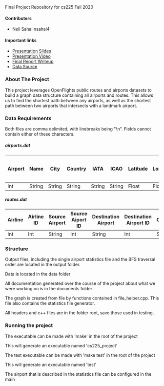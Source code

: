 
Final Project Repository for cs225 Fall 2020

#### Contributers


* Neil Sahai nsahai4


#### Important links

* [Presentation Slides](https://docs.google.com/presentation/d/1lTdvEIz6chPQF7j36pBfM0VR8hoN38aMPcLyocgBEEI/edit?usp=sharing)
* [Presentation Video](https://www.youtube.com/watch?v=bun1VDv8cEs&feature=youtu.be)
* [Final Report Writeup](https://docs.google.com/document/d/1AUExayJ0g3H2vzPVdTERYvXrlrgppRA0luq2dehDvso/edit?usp=sharing)
* [Data Source](https://openflights.org/data.html)

### About The Project
This project leverages OpenFlights public routes and airports datasets to build a graph data structure containing all airports and routes. This allows us to find the shortest path between any airports, as well as the shortest path between two airports that intersects with a landmark airport.

### Data Requirements
Both files are comma delimited, with linebreaks being "\n". Fields cannot contain either of these characters.

##### airports.dat

Airport | Name | City | Country | IATA | ICAO | Latitude | Longitude | Altitude | Timezone | DST | Tz database time zone | Type | Source 
--------|--------|--------|--------|--------|--------|--------|--------|--------|--------|--------|--------|--------|--------|
Int | String | String | String | String | String | Float | Float | Int | Int | String | String | String | String | 

##### routes.dat

Airline | Airline ID | Source Airport | Source Aiport ID | Destination Airport | Destination Airport ID | Codeshare | Stops | Equipment
--------|--------|--------|--------|--------|--------|--------|--------|--------|
Int | Int | String | Int | String | Int | String | Int | String |

### Structure
Output files, including the single airport statistics file and the BFS traversal order are located in the output folder.

Data is located in the data folder

All documentation generated over the course of the project about what we were working on is in the documents folder

The graph is created from file by functions contained in file_helper.cpp. This file also contains the statistics file generator.

All headers and c++ files are in the folder root, save those used in testing.

### Running the project

The executable can be made with 'make' in the root of the project

This will generate an executable named 'cs225_project'

The test executable can be made with 'make test' in the root of the project

This will generate an executable named 'test'

The airport that is described in the statistics file can be configured in the main
